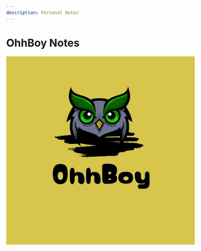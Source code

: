 ```yaml
---
description: Personal Notes
---
```


# OhhBoy Notes

![](.gitbook/assets/pubg-logo%20%281%29.jpeg)

